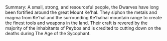 Summary: A small, strong, and resourceful people, the Dwarves have long been fortified around the great Mount Ke'hal. They siphon the metals and magma from Ke'hal and the surrounding Ke'halnai mountain range to create the finest tools and weapons in the land. Their craft is revered by the majority of the inhabitants of Peybos and is credited to cutting down on the deaths during The Age of the Sycophant.
